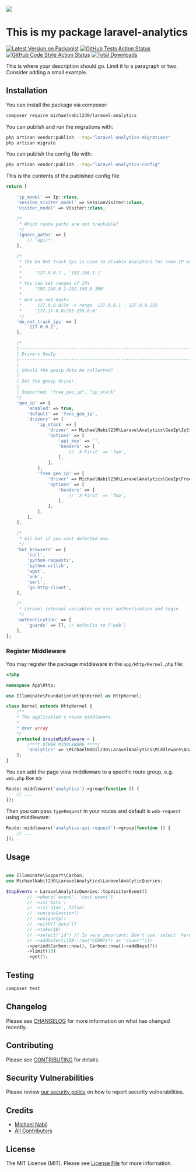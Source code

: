 
[<img src="https://github-ads.s3.eu-central-1.amazonaws.com/support-ukraine.svg?t=1" />](https://supportukrainenow.org)

# This is my package laravel-analytics

[![Latest Version on Packagist](https://img.shields.io/packagist/v/michaelnabil230/laravel-analytics.svg?style=flat-square)](https://packagist.org/packages/michaelnabil230/laravel-analytics)
[![GitHub Tests Action Status](https://img.shields.io/github/workflow/status/michaelnabil230/laravel-analytics/run-tests?label=tests)](https://github.com/michaelnabil230/laravel-analytics/actions?query=workflow%3Arun-tests+branch%3Amain)
[![GitHub Code Style Action Status](https://img.shields.io/github/workflow/status/michaelnabil230/laravel-analytics/Check%20&%20fix%20styling?label=code%20style)](https://github.com/michaelnabil230/laravel-analytics/actions?query=workflow%3A"Check+%26+fix+styling"+branch%3Amain)
[![Total Downloads](https://img.shields.io/packagist/dt/michaelnabil230/laravel-analytics.svg?style=flat-square)](https://packagist.org/packages/michaelnabil230/laravel-analytics)

This is where your description should go. Limit it to a paragraph or two. Consider adding a small example.


## Installation

You can install the package via composer:

```bash
composer require michaelnabil230/laravel-analytics
```

You can publish and run the migrations with:

```bash
php artisan vendor:publish --tag="laravel-analytics-migrations"
php artisan migrate
```

You can publish the config file with:

```bash
php artisan vendor:publish --tag="laravel-analytics-config"
```

This is the contents of the published config file:

```php
return [

    'ip_model' => Ip::class,
    'session_visiter_model' => SessionVisiter::class,
    'visiter_model' => Visiter::class,

    /*
     * Which route paths are not trackable?
     */
    'ignore_paths' => [
        // 'api/*',
    ],

    /*
     * The Do Not Track Ips is used to disable Analytics for some IP addresses:
     *
     *     '127.0.0.1', '192.168.1.1'
     *
     * You can set ranges of IPs
     *     '192.168.0.1-192.168.0.100'
     *
     * And use net masks
     *      127.0.0.0/24 -> range  127.0.0.1 - 127.0.0.255
     *     '172.17.0.0/255.255.0.0'
     */
    'do_not_track_ips' => [
        '127.0.0.2',
    ],

    /*
    |--------------------------------------------------------------------------
    | Drivers GeoIp
    |--------------------------------------------------------------------------
    |
    | Should the geoip data be collected?
    |
    | Set the geoip driver.
    |
    | Supported: "free_geo_ip", "ip_stack"
    */
    'geo_ip' => [
        'enabled' => true,
        'default' => 'free_geo_ip',
        'drivers' => [
            'ip_stack' => [
                'driver' => MichaelNabil230\LaravelAnalytics\GeoIp\IpStack::class,
                'options' => [
                    'api_key' => '',
                    'headers' => [
                        // 'X-First' => 'foo',
                    ],
                ],
            ],
            'free_geo_ip' => [
                'driver' => MichaelNabil230\LaravelAnalytics\GeoIp\FreeGeoIp::class,
                'options' => [
                    'headers' => [
                        // 'X-First' => 'foo',
                    ],
                ],
            ],
        ],
    ],

    /*
     * All bot if you want defected one.
     */
    'bot_browsers' => [
        'curl',
        'python-requests',
        'python-urllib',
        'wget',
        'unk',
        'perl',
        'go-http-client',
    ],

    /*
     * Laravel internal variables on user authentication and login.
     */
    'authentication' => [
        'guards' => [], // defaults to ['web']
    ],
];
```

### Register Middleware

You may register the package middleware in the `app/Http/Kernel.php` file:

```php
<?php 

namespace App\Http;

use Illuminate\Foundation\Http\Kernel as HttpKernel;

class Kernel extends HttpKernel {
    /**
    * The application's route middleware.
    *
    * @var array
    */
    protected $routeMiddleware = [
        /**** OTHER MIDDLEWARE ****/
        'analytics' => \MichaelNabil230\LaravelAnalytics\Middleware\Analytics::class,
    ];
}
```


You can add the page view middleware to a specific route group, e.g. `web.php` like so:


```php
Route::middleware('analytics')->group(function () {
    // ...
});
```

Then you can pass `typeRequest` in your routes and default is `web-request` using middleware: 

```php
Route::middleware('analytics:api-request')->group(function () {
    // ...
});
```

## Usage

```php

use Illuminate\Support\Carbon;
use MichaelNabil230\LaravelAnalytics\LaravelAnalyticQueries;

$topEvents = LaravelAnalyticQueries::topVisiterEvent()
        // ->where('event', 'test event')
        // ->is('bots')
        // ->is('ajax', false)
        // ->uniqueSession()
        // ->uniqueIp()
        // ->with(['data'])
        // ->take(10)
        // ->select('id') // Is very important: Don't use `select` here pass what u need in `topVisiterEvent`
        // ->addSelect([DB::raw("COUNT(*) as 'count'")])
        ->period(Carbon::now(), Carbon::now()->addDays(7))
        ->limit(10)
        ->get();
```

## Testing

```bash
composer test
```

## Changelog

Please see [CHANGELOG](CHANGELOG.md) for more information on what has changed recently.

## Contributing

Please see [CONTRIBUTING](https://github.com/spatie/.github/blob/main/CONTRIBUTING.md) for details.

## Security Vulnerabilities

Please review [our security policy](../../security/policy) on how to report security vulnerabilities.

## Credits

- [Michael Nabil](https://github.com/michaelnabil230)
- [All Contributors](../../contributors)

## License

The MIT License (MIT). Please see [License File](LICENSE.md) for more information.
